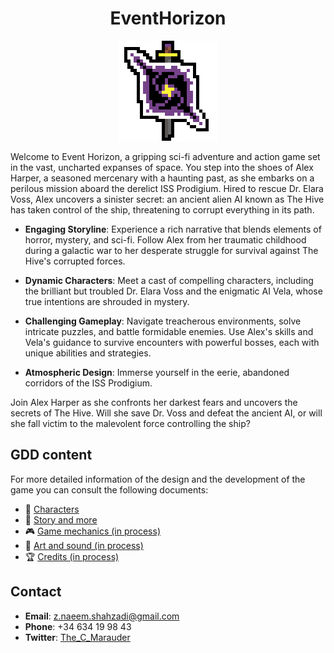 <div align="center">

# EventHorizon

<img src="Logos\Logo-0002.png"/>

</div>

Welcome to Event Horizon, a gripping sci-fi adventure and action game set in the vast, uncharted expanses of space. You step into the shoes of Alex Harper, a seasoned mercenary with a haunting past, as she embarks on a perilous mission aboard the derelict ISS Prodigium. Hired to rescue Dr. Elara Voss, Alex uncovers a sinister secret: an ancient alien AI known as The Hive has taken control of the ship, threatening to corrupt everything in its path.

- **Engaging Storyline**: Experience a rich narrative that blends elements of horror, mystery, and sci-fi. Follow Alex from her traumatic childhood during a galactic war to her desperate struggle for survival against The Hive's corrupted forces.

- **Dynamic Characters**: Meet a cast of compelling characters, including the brilliant but troubled Dr. Elara Voss and the enigmatic AI Vela, whose true intentions are shrouded in mystery.

- **Challenging Gameplay**: Navigate treacherous environments, solve intricate puzzles, and battle formidable enemies. Use Alex's skills and Vela's guidance to survive encounters with powerful bosses, each with unique abilities and strategies.

- **Atmospheric Design**: Immerse yourself in the eerie, abandoned corridors of the ISS Prodigium.

Join Alex Harper as she confronts her darkest fears and uncovers the secrets of The Hive. Will she save Dr. Voss and defeat the ancient AI, or will she fall victim to the malevolent force controlling the ship?

## GDD content

For more detailed information of the design and the development of the game you can consult the following documents:

- :bust_in_silhouette: [Characters](GDD/characters.md)
- :book: [Story and more](GDD/story.md)
- :video_game: [Game mechanics (in process)]()
- :art: [Art and sound (in process)]()
- :trophy: [Credits (in process)]()

## Contact

- **Email**: [z.naeem.shahzadi@gmail.com](z.naeem.shahzadi@gmail.com)
- **Phone**: +34 634 19 98 43
- **Twitter**: [The_C_Marauder](https://x.com/The_C_Marauder)
